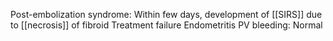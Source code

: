 Post-embolization syndrome: Within few days, development of [[SIRS]] due to [[necrosis]] of fibroid
Treatment failure
Endometritis
PV bleeding: Normal 
